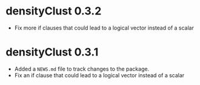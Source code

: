 # densityClust 0.3.2

* Fix more if clauses that could lead to a logical vector instead of a scalar

# densityClust 0.3.1

* Added a `NEWS.md` file to track changes to the package.
* Fix an if clause that could lead to a logical vector instead of a scalar

